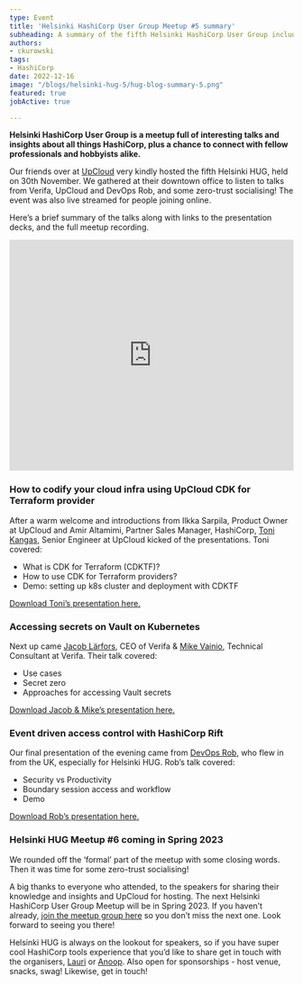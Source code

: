 ```yaml
---
type: Event
title: 'Helsinki HashiCorp User Group Meetup #5 summary'
subheading: A summary of the fifth Helsinki HashiCorp User Group including presentations on Vault, UpCloud CDK for Terraform, Vault, Kubernetes, and HashiCorp Rift.
authors:
- ckurowski
tags:
- HashiCorp
date: 2022-12-16
image: "/blogs/helsinki-hug-5/hug-blog-summary-5.png"
featured: true
jobActive: true

---
```

**Helsinki HashiCorp User Group is a meetup full of interesting talks and insights about all things HashiCorp, plus a chance to connect with fellow professionals and hobbyists alike.**

Our friends over at [UpCloud](https://upcloud.com/) very kindly hosted the fifth Helsinki HUG, held on 30th November. We gathered at their downtown office to listen to talks from Verifa, UpCloud and DevOps Rob, and some zero-trust socialising! The event was also live streamed for people joining online.

Here’s a brief summary of the talks along with links to the presentation decks, and the full meetup recording.

<iframe width="100%" height="410" src="https://www.youtube.com/embed/0VFFKZ32yXQ" title="YouTube video player" frameborder="0" allow="accelerometer; autoplay; clipboard-write; encrypted-media; gyroscope; picture-in-picture" allowfullscreen></iframe>


### How to codify your cloud infra using UpCloud CDK for Terraform provider

After a warm welcome and introductions from Ilkka Sarpila, Product Owner at UpCloud and Amir Altamimi, Partner Sales Manager, HashiCorp, [Toni Kangas](https://www.linkedin.com/in/tonikangas/), Senior Engineer at UpCloud kicked of the presentations. Toni covered:

- What is CDK for Terraform (CDKTF)?
- How to use CDK for Terraform providers?
- Demo: setting up k8s cluster and deployment with CDKTF

[Download Toni’s presentation here.](https://drive.google.com/file/d/1ZM8eza5LMuUDGNN62c58pxrYxpytayzI/view?usp=share_link)

### Accessing secrets on Vault on Kubernetes

Next up came [Jacob Lärfors](https://www.linkedin.com/in/jlarfors/), CEO of Verifa & [Mike Vainio](https://www.linkedin.com/in/mikevainio/), Technical Consultant at Verifa. Their talk covered:

- Use cases
- Secret zero
- Approaches for accessing Vault secrets

[Download Jacob & Mike’s presentation here.](https://drive.google.com/file/d/1IxW9qIA22qJHJs-LstZTiw1dB3OFqdwy/view?usp=share_link)

### Event driven access control with HashiCorp Rift

Our final presentation of the evening came from [DevOps Rob](https://www.devopsrob.com/), who flew in from the UK, especially for Helsinki HUG. Rob’s talk covered:

- Security vs Productivity
- Boundary session access and workflow
- Demo

[Download Rob’s presentation here.](https://drive.google.com/file/d/1BeB7LVRyI24o6_zWDYzAQDqlIAD_A0OW/view?usp=share_link)

### **Helsinki HUG Meetup #6 coming in Spring 2023**

We rounded off the ‘formal’ part of the meetup with some closing words. Then it was time for some zero-trust socialising!

A big thanks to everyone who attended, to the speakers for sharing their knowledge and insights and UpCloud for hosting. The next Helsinki HashiCorp User Group Meetup will be in Spring 2023. If you haven’t already, [join the meetup group here](https://www.meetup.com/helsinki-hashicorp-user-group/) so you don’t miss the next one. Look forward to seeing you there!

Helsinki HUG is always on the lookout for speakers, so if you have super cool HashiCorp tools experience that you’d like to share get in touch with the organisers, [Lauri](https://www.linkedin.com/in/lauri-suomalainen/) or [Anoop](https://www.linkedin.com/in/anoopvijayan/). Also open for sponsorships - host venue, snacks, swag! Likewise, get in touch!